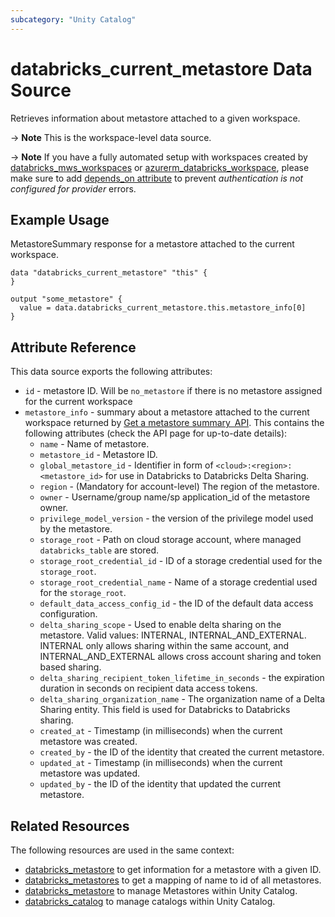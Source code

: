 ```yaml
---
subcategory: "Unity Catalog"
---
```

# databricks_current_metastore Data Source

Retrieves information about metastore attached to a given workspace.

-> **Note** This is the workspace-level data source.

-> **Note** If you have a fully automated setup with workspaces created by [databricks_mws_workspaces](../resources/mws_workspaces.md) or [azurerm_databricks_workspace](https://registry.terraform.io/providers/hashicorp/azurerm/latest/docs/resources/databricks_workspace), please make sure to add [depends_on attribute](../guides/troubleshooting.md#data-resources-and-authentication-is-not-configured-errors) to prevent _authentication is not configured for provider_ errors.

## Example Usage

MetastoreSummary response for a metastore attached to the current workspace.

```hcl
data "databricks_current_metastore" "this" {
}

output "some_metastore" {
  value = data.databricks_current_metastore.this.metastore_info[0]
}
```

## Attribute Reference

This data source exports the following attributes:

* `id` - metastore ID. Will be `no_metastore` if there is no metastore assigned for the current workspace
* `metastore_info` - summary about a metastore attached to the current workspace returned by [Get a metastore summary API](https://docs.databricks.com/api/workspace/metastores/summary). This contains the following attributes (check the API page for up-to-date details):
  * `name` - Name of metastore.
  * `metastore_id` - Metastore ID.
  * `global_metastore_id` - Identifier in form of `<cloud>:<region>:<metastore_id>` for use in Databricks to Databricks Delta Sharing.
  * `region` - (Mandatory for account-level) The region of the metastore.
  * `owner` - Username/group name/sp application_id of the metastore owner.
  * `privilege_model_version` - the version of the privilege model used by the metastore.
  * `storage_root` - Path on cloud storage account, where managed `databricks_table` are stored.
  * `storage_root_credential_id` - ID of a storage credential used for the `storage_root`.
  * `storage_root_credential_name` - Name of a storage credential used for the `storage_root`.
  * `default_data_access_config_id` -  the ID of the default data access configuration.
  * `delta_sharing_scope` - Used to enable delta sharing on the metastore. Valid values: INTERNAL, INTERNAL_AND_EXTERNAL. INTERNAL only allows sharing within the same account, and INTERNAL_AND_EXTERNAL allows cross account sharing and token based sharing.
  * `delta_sharing_recipient_token_lifetime_in_seconds` - the expiration duration in seconds on recipient data access tokens.
  * `delta_sharing_organization_name` - The organization name of a Delta Sharing entity. This field is used for Databricks to Databricks sharing.
  * `created_at` - Timestamp (in milliseconds) when the current metastore was created.
  * `created_by` - the ID of the identity that created the current metastore.
  * `updated_at` - Timestamp (in milliseconds) when the current metastore was updated.
  * `updated_by` - the ID of the identity that updated the current metastore.

## Related Resources

The following resources are used in the same context:

* [databricks_metastore](./metastore.md) to get information for a metastore with a given ID.
* [databricks_metastores](./metastores.md) to get a mapping of name to id of all metastores.
* [databricks_metastore](../resources/metastore.md) to manage Metastores within Unity Catalog.
* [databricks_catalog](../resources/catalog.md) to manage catalogs within Unity Catalog.
